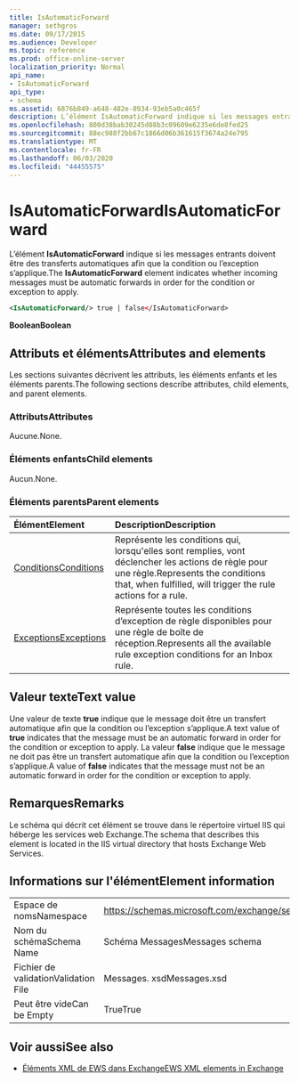 ```yaml
---
title: IsAutomaticForward
manager: sethgros
ms.date: 09/17/2015
ms.audience: Developer
ms.topic: reference
ms.prod: office-online-server
localization_priority: Normal
api_name:
- IsAutomaticForward
api_type:
- schema
ms.assetid: 6876b849-a648-482e-8934-93eb5a0c465f
description: L’élément IsAutomaticForward indique si les messages entrants doivent être des transferts automatiques afin que la condition ou l’exception s’applique.
ms.openlocfilehash: 800d38bab30245d88b3c09609e6235e6de8fed25
ms.sourcegitcommit: 88ec988f2bb67c1866d06b361615f3674a24e795
ms.translationtype: MT
ms.contentlocale: fr-FR
ms.lasthandoff: 06/03/2020
ms.locfileid: "44455575"
---
```

# <a name="isautomaticforward"></a><span data-ttu-id="276aa-103">IsAutomaticForward</span><span class="sxs-lookup"><span data-stu-id="276aa-103">IsAutomaticForward</span></span>

<span data-ttu-id="276aa-104">L’élément **IsAutomaticForward** indique si les messages entrants doivent être des transferts automatiques afin que la condition ou l’exception s’applique.</span><span class="sxs-lookup"><span data-stu-id="276aa-104">The **IsAutomaticForward** element indicates whether incoming messages must be automatic forwards in order for the condition or exception to apply.</span></span> 
  
```XML
<IsAutomaticForward/> true | false</IsAutomaticForward>
```

 <span data-ttu-id="276aa-105">**Boolean**</span><span class="sxs-lookup"><span data-stu-id="276aa-105">**Boolean**</span></span>
## <a name="attributes-and-elements"></a><span data-ttu-id="276aa-106">Attributs et éléments</span><span class="sxs-lookup"><span data-stu-id="276aa-106">Attributes and elements</span></span>

<span data-ttu-id="276aa-107">Les sections suivantes décrivent les attributs, les éléments enfants et les éléments parents.</span><span class="sxs-lookup"><span data-stu-id="276aa-107">The following sections describe attributes, child elements, and parent elements.</span></span>
  
### <a name="attributes"></a><span data-ttu-id="276aa-108">Attributs</span><span class="sxs-lookup"><span data-stu-id="276aa-108">Attributes</span></span>

<span data-ttu-id="276aa-109">Aucune.</span><span class="sxs-lookup"><span data-stu-id="276aa-109">None.</span></span>
  
### <a name="child-elements"></a><span data-ttu-id="276aa-110">Éléments enfants</span><span class="sxs-lookup"><span data-stu-id="276aa-110">Child elements</span></span>

<span data-ttu-id="276aa-111">Aucun.</span><span class="sxs-lookup"><span data-stu-id="276aa-111">None.</span></span>
  
### <a name="parent-elements"></a><span data-ttu-id="276aa-112">Éléments parents</span><span class="sxs-lookup"><span data-stu-id="276aa-112">Parent elements</span></span>

|<span data-ttu-id="276aa-113">**Élément**</span><span class="sxs-lookup"><span data-stu-id="276aa-113">**Element**</span></span>|<span data-ttu-id="276aa-114">**Description**</span><span class="sxs-lookup"><span data-stu-id="276aa-114">**Description**</span></span>|
|:-----|:-----|
|[<span data-ttu-id="276aa-115">Conditions</span><span class="sxs-lookup"><span data-stu-id="276aa-115">Conditions</span></span>](conditions.md) <br/> |<span data-ttu-id="276aa-116">Représente les conditions qui, lorsqu'elles sont remplies, vont déclencher les actions de règle pour une règle.</span><span class="sxs-lookup"><span data-stu-id="276aa-116">Represents the conditions that, when fulfilled, will trigger the rule actions for a rule.</span></span>  <br/> |
|[<span data-ttu-id="276aa-117">Exceptions</span><span class="sxs-lookup"><span data-stu-id="276aa-117">Exceptions</span></span>](exceptions.md) <br/> |<span data-ttu-id="276aa-118">Représente toutes les conditions d’exception de règle disponibles pour une règle de boîte de réception.</span><span class="sxs-lookup"><span data-stu-id="276aa-118">Represents all the available rule exception conditions for an Inbox rule.</span></span>  <br/> |
   
## <a name="text-value"></a><span data-ttu-id="276aa-119">Valeur texte</span><span class="sxs-lookup"><span data-stu-id="276aa-119">Text value</span></span>

<span data-ttu-id="276aa-120">Une valeur de texte **true** indique que le message doit être un transfert automatique afin que la condition ou l’exception s’applique.</span><span class="sxs-lookup"><span data-stu-id="276aa-120">A text value of **true** indicates that the message must be an automatic forward in order for the condition or exception to apply.</span></span> <span data-ttu-id="276aa-121">La valeur **false** indique que le message ne doit pas être un transfert automatique afin que la condition ou l’exception s’applique.</span><span class="sxs-lookup"><span data-stu-id="276aa-121">A value of **false** indicates that the message must not be an automatic forward in order for the condition or exception to apply.</span></span> 
  
## <a name="remarks"></a><span data-ttu-id="276aa-122">Remarques</span><span class="sxs-lookup"><span data-stu-id="276aa-122">Remarks</span></span>

<span data-ttu-id="276aa-123">Le schéma qui décrit cet élément se trouve dans le répertoire virtuel IIS qui héberge les services web Exchange.</span><span class="sxs-lookup"><span data-stu-id="276aa-123">The schema that describes this element is located in the IIS virtual directory that hosts Exchange Web Services.</span></span>
  
## <a name="element-information"></a><span data-ttu-id="276aa-124">Informations sur l'élément</span><span class="sxs-lookup"><span data-stu-id="276aa-124">Element information</span></span>

|||
|:-----|:-----|
|<span data-ttu-id="276aa-125">Espace de noms</span><span class="sxs-lookup"><span data-stu-id="276aa-125">Namespace</span></span>  <br/> |https://schemas.microsoft.com/exchange/services/2006/messages  <br/> |
|<span data-ttu-id="276aa-126">Nom du schéma</span><span class="sxs-lookup"><span data-stu-id="276aa-126">Schema Name</span></span>  <br/> |<span data-ttu-id="276aa-127">Schéma Messages</span><span class="sxs-lookup"><span data-stu-id="276aa-127">Messages schema</span></span>  <br/> |
|<span data-ttu-id="276aa-128">Fichier de validation</span><span class="sxs-lookup"><span data-stu-id="276aa-128">Validation File</span></span>  <br/> |<span data-ttu-id="276aa-129">Messages. xsd</span><span class="sxs-lookup"><span data-stu-id="276aa-129">Messages.xsd</span></span>  <br/> |
|<span data-ttu-id="276aa-130">Peut être vide</span><span class="sxs-lookup"><span data-stu-id="276aa-130">Can be Empty</span></span>  <br/> |<span data-ttu-id="276aa-131">True</span><span class="sxs-lookup"><span data-stu-id="276aa-131">True</span></span>  <br/> |
   
## <a name="see-also"></a><span data-ttu-id="276aa-132">Voir aussi</span><span class="sxs-lookup"><span data-stu-id="276aa-132">See also</span></span>



- [<span data-ttu-id="276aa-133">Éléments XML de EWS dans Exchange</span><span class="sxs-lookup"><span data-stu-id="276aa-133">EWS XML elements in Exchange</span></span>](ews-xml-elements-in-exchange.md)

